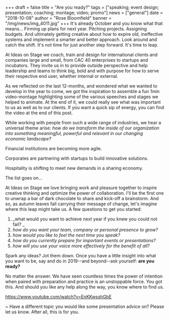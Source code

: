 +++
draft = false
title = "Are you ready?"
tags = ["speaking; event design; presentation; coaching; montage; video; promo"]
news = ["general"]
date = "2018-10-08"
author = "Rose Bloomfield"
banner = "/img/news/img_4011.jpg"
+++
It's already October and you know what that means... Firming up plans for next year. Pitching projects. Assigning budgets. And ultimately getting creative about how to expire old, ineffective systems and implement a smarter and better approach. Look around and catch the shift. It's not time for just another step forward. It's time to leap.

At Ideas on Stage we coach, train and design for international clients and companies large and small, from CAC 40 enterprises to startups and incubators. They invite us in to provide outside perspective and help leadership and teams to think big, bold and with purpose for how to serve their respective end user, whether internal or external.

As we reflected on the last 12-months, and wondered what we wanted to develop in the year to come, we got the inspiration to assemble a fun 1min video-montage highlighting some of the various speeches and stages we helped to animate. At the end of it, we could really see what was important to us as well as to our clients. If you want a quick sip of energy, you can find the video at the end of this post.

While working with people from such a wide range of industries, we hear a universal theme arise: _how do we transform the inside of our organization into something meaningful, powerful and relevant in our changing economic landscape?_

Financial institutions are becoming more agile. 

Corporates are partnering with startups to build innovative solutions. 

Hospitality is shifting to meet new demands in a sharing economy.

The list goes on...

At Ideas on Stage we love bringing work and pleasure together to inspire creative thinking and optimize the power of collaboration. I'll be the first one to unwrap a bar of dark chocolate to share and kick-off a brainstorm. And so, as autumn leaves fall carrying their message of change, let's imagine where this leap might take us. A few questions to get you started: 

1. _what would you want to achieve next year if you knew you could not fail? _
2. _how do you want your team, company or personal presence to grow?_
3. _how would you like to feel the next time you speak?_
4. _how do you currently prepare for important events or presentations?_
5. _how will you use your voice more effectively for the benefit of all?_

Spark any ideas? Jot them down. Once you have a little insight into what you want to be, say and do in 2019--and beyond--ask yourself: **are you ready?**

No matter the answer. We have seen countless times the power of intention when paired with preparation and practice is an unstoppable force. You got this. And should you like any help along the way, you know where to find us.

<https://www.youtube.com/watch?v=EnKKwsshGbE>

~ Have a different topic you would like some presentation advice on? Please let us know. After all, this is for you.
